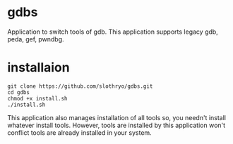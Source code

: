 # gdbs
Application to switch tools of gdb. This application supports legacy gdb, peda, gef, pwndbg.

# installaion
```
git clone https://github.com/slothryo/gdbs.git
cd gdbs
chmod +x install.sh
./install.sh
```
This application also manages installation of all tools so, you needn't install whatever install tools.
However, tools are installed by this application won't conflict tools are already installed in your system.
